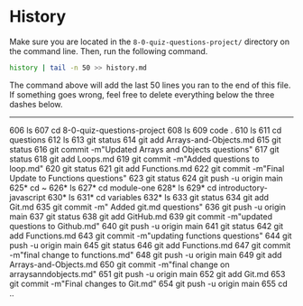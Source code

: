 # History

Make sure you are located in the `8-0-quiz-questions-project/` directory on the command line. Then, run the following command.

```bash
history | tail -n 50 >> history.md
```

The command above will add the last 50 lines you ran to the end of this file. If something goes wrong, feel free to delete everything below the three dashes below.

---
  606  ls
  607  cd 8-0-quiz-questions-project
  608  ls
  609  code .
  610  ls
  611  cd questions
  612  ls
  613  git status
  614  git add Arrays-and-Objects.md
  615  git status
  616  git commit -m"Updated Arrays and Objects questions"
  617  git status
  618  git add Loops.md
  619  git commit -m"Added questions to loop.md"
  620  git status
  621  git add Functions.md
  622  git commit -m"Final Update to Functions questions"
  623  git status
  624  git push -u origin main
  625* cd ~
  626* ls
  627* cd module-one
  628* ls
  629* cd introductory-javascript
  630* ls
  631* cd variables
  632* ls
  633  git status
  634  git add Git.md
  635  git commit -m" Added git.md questions"
  636  git push -u origin main
  637  git status
  638  git add GitHub.md
  639  git commit -m"updated questions to Github.md"
  640  git push -u origin main
  641  git status
  642  git add Functions.md
  643  git commit -m"updating functions questions"
  644  git push -u origin main
  645  git status 
  646  git add Functions.md
  647  git commit -m"final change to functions.md"
  648  git push -u origin main
  649  git add Arrays-and-Objects.md
  650  git commit -m"final change on arraysanndobjects.md"
  651  git push -u origin main
  652  git add Git.md
  653  git commit -m"Final changes to Git.md"
  654  git push -u origin main
  655  cd ..
